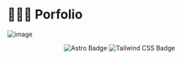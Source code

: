 # 👨🏻‍💻 Porfolio 

![image](https://github.com/yosleydy/portafolio.dev/assets/98881358/3b4b3ef6-5c89-4b8f-866a-a6296a73bef2)



<div align="center">

![Astro Badge](https://img.shields.io/badge/Astro-FF3E00?logo=astro&logoColor=fff&style=flat)
![Tailwind CSS Badge](https://img.shields.io/badge/Tailwind%20CSS-06B6D4?logo=tailwindcss&logoColor=fff&style=flat)

</div>